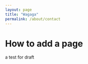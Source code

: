 ```yaml
---
layout: page
title: "Wagaga"
permalink: /about/contact
---
```




# How to add a page
a test for draft